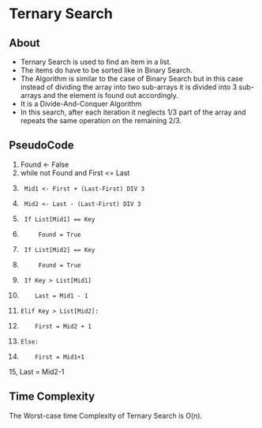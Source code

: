 # Ternary Search

## About

- Ternary Search is used to find an item in a list.
- The items do have to be sorted like in Binary Search.
- The Algorithm is similar to the case of Binary Search but in this case instead of dividing the array into two sub-arrays it is divided into 3 sub-arrays and the element is found out accordingly.
- It is a Divide-And-Conquer Algorithm
- In this search, after each iteration it neglects 1/3 part of the array and repeats the same operation on the remaining 2/3. 

## PseudoCode

1.	Found <- False
2.	while not Found and First <= Last
3. 		Mid1 <- First + (Last-First) DIV 3
4. 		Mid2 <- Last - (Last-First) DIV 3
5. 		If List[Mid1] == Key
6. 			Found = True
7.		If List[Mid2] == Key	
8. 			Found = True
9. 		If Key > List[Mid1]
10.			Last = Mid1 - 1
11.		Elif Key > List[Mid2]:
12.			First = Mid2 + 1
13. 	Else:
14. 		First = Mid1+1
15,			Last = Mid2-1

## Time Complexity

The Worst-case time Complexity of Ternary Search is O(n).
